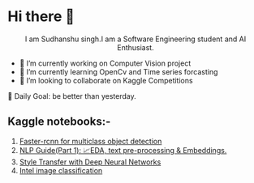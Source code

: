   # Hi there 👋

                                                              
  <center> I am Sudhanshu singh.I am a Software Engineering student and AI Enthusiast. </center>



- 🔭 I’m currently working on Computer Vision project
- 🌱 I’m currently learning OpenCv and Time series forcasting
- 👯 I’m looking to collaborate on Kaggle Competitions

:dart: Daily Goal: be better than yesterday.


## Kaggle notebooks:-

1. [Faster-rcnn for multiclass object detection](https://www.kaggle.com/billiemage/object-detection)
2. [NLP Guide(Part 1): 📈EDA, text pre-processing & Embeddings.](https://www.kaggle.com/billiemage/toxic-comments-classification-lstm-with-glove11)
3. [Style Transfer with Deep Neural Networks](https://www.kaggle.com/billiemage/style-transfer-with-deep-neural-networks)
4. [Intel image classification](https://www.kaggle.com/billiemage/pytorch-use-pretrained-model)
